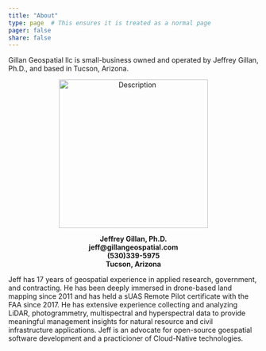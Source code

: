 ```yaml
---
title: "About"
type: page  # This ensures it is treated as a normal page
pager: false
share: false
---
```


Gillan Geospatial llc is small-business owned and operated by Jeffrey Gillan, Ph.D., and based in Tucson, Arizona. 

<p align="center">
  <img src="/media/gillan_srer_bees.png" alt="Description" width="300">
</p>


<div style="text-align:center; line-height:1.2;">
  <strong>Jeffrey Gillan, Ph.D.</strong><br>
  <strong>jeff@gillangeospatial.com</strong><br>
  <strong>(530)339-5975</strong><br>
  <strong>Tucson, Arizona</strong>
</div>



Jeff has 17 years of geospatial experience in applied research, government, and contracting. He has been deeply immersed in drone-based land mapping since 2011 and has held a sUAS Remote Pilot certificate with the FAA since 2017. He has extensive experience collecting and analyzing LiDAR, photogrammetry, multispectral and hyperspectral data to provide meaningful management insights for natural resource and civil infrastructure applications. Jeff is an advocate for open-source goespatial software development and a practicioner of Cloud-Native technologies.  

